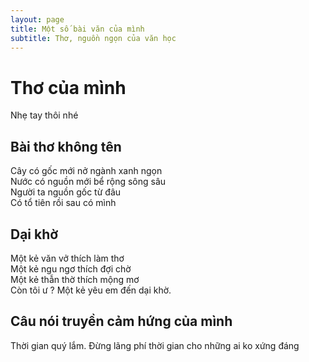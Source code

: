 ```yaml
---
layout: page
title: Một số bài văn của mình
subtitle: Thơ, nguồn ngọn của văn học
---
```


# Thơ của mình
Nhẹ tay thôi nhé  

## Bài thơ không tên
Cây có gốc mới nở ngành xanh ngọn  
Nước có nguồn mới bể rộng sông sâu  
Người ta nguồn gốc từ đâu  
Có tổ tiên rồi sau có mình  

## Dại khờ
Một kẻ văn vở thích làm thơ  
Một kẻ ngu ngơ thích đợi chờ  
Một kẻ thẫn thờ thích mộng mơ  
Còn tôi ư ? Một kẻ yêu em đến dại khờ.  

## Câu nói truyền cảm hứng của mình
Thời gian quý lắm. Đừng lãng phí thời gian cho những ai ko xứng đáng  
